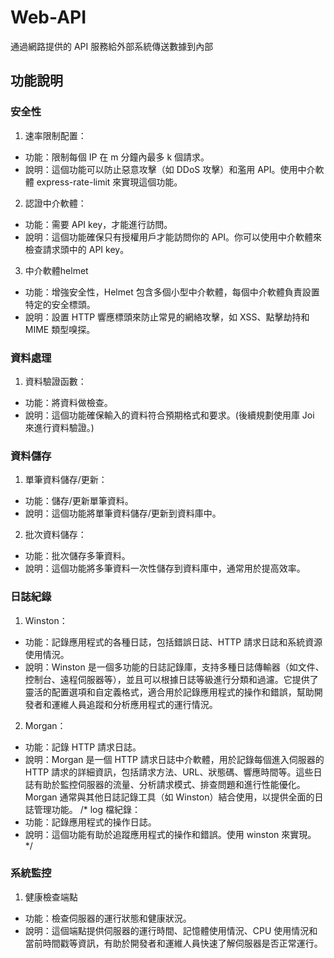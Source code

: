 # Web-API
通過網路提供的 API 服務給外部系統傳送數據到內部

## 功能說明
### 安全性
1. 速率限制配置：
  - 功能：限制每個 IP 在 m 分鐘內最多 k 個請求。
  - 說明：這個功能可以防止惡意攻擊（如 DDoS 攻擊）和濫用 API。使用中介軟體 express-rate-limit 來實現這個功能。
2. 認證中介軟體：
  - 功能：需要 API key，才能進行訪問。
  - 說明：這個功能確保只有授權用戶才能訪問你的 API。你可以使用中介軟體來檢查請求頭中的 API key。
3. 中介軟體helmet
  - 功能：增強安全性，Helmet 包含多個小型中介軟體，每個中介軟體負責設置特定的安全標頭。
  - 說明：設置 HTTP 響應標頭來防止常見的網絡攻擊，如 XSS、點擊劫持和 MIME 類型嗅探。

### 資料處理
1. 資料驗證函數：
  - 功能：將資料做檢查。
  - 說明：這個功能確保輸入的資料符合預期格式和要求。(後續規劃使用庫 Joi 來進行資料驗證。)

### 資料儲存
1. 單筆資料儲存/更新：
  - 功能：儲存/更新單筆資料。
  - 說明：這個功能將單筆資料儲存/更新到資料庫中。
2. 批次資料儲存：
  - 功能：批次儲存多筆資料。
  - 說明：這個功能將多筆資料一次性儲存到資料庫中，通常用於提高效率。

### 日誌紀錄
1. Winston：
  - 功能：記錄應用程式的各種日誌，包括錯誤日誌、HTTP 請求日誌和系統資源使用情況。
  - 說明：Winston 是一個多功能的日誌記錄庫，支持多種日誌傳輸器（如文件、控制台、遠程伺服器等），並且可以根據日誌等級進行分類和過濾。它提供了靈活的配置選項和自定義格式，適合用於記錄應用程式的操作和錯誤，幫助開發者和運維人員追蹤和分析應用程式的運行情況。
2. Morgan：
  - 功能：記錄 HTTP 請求日誌。
  - 說明：Morgan 是一個 HTTP 請求日誌中介軟體，用於記錄每個進入伺服器的 HTTP 請求的詳細資訊，包括請求方法、URL、狀態碼、響應時間等。這些日誌有助於監控伺服器的流量、分析請求模式、排查問題和進行性能優化。Morgan 通常與其他日誌記錄工具（如 Winston）結合使用，以提供全面的日誌管理功能。
/* log 檔紀錄：
  - 功能：記錄應用程式的操作日誌。
  - 說明：這個功能有助於追蹤應用程式的操作和錯誤。使用 winston 來實現。 */

### 系統監控
1. 健康檢查端點
  - 功能：檢查伺服器的運行狀態和健康狀況。
  - 說明：這個端點提供伺服器的運行時間、記憶體使用情況、CPU 使用情況和當前時間戳等資訊，有助於開發者和運維人員快速了解伺服器是否正常運行。
